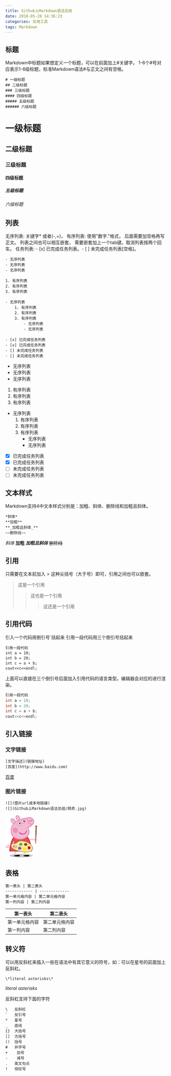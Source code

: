 ```yaml
---
title: Github上Markdown语法总结
date: 2018-05-28 14:36:23
categories: 实用工具
tags: Markdown
---
```

## 标题
Markdown中标题如果想定义一个标题，可以在前面加上#关键字。
1-6个#号对应表示1-6级标题，标准Markdown语法#与正文之间有空格。
```
# 一级标题
## 二级标题
### 三级标题
#### 四级标题
##### 五级标题
###### 六级标题
```
<!--more-->

# 一级标题

## 二级标题
### 三级标题
#### 四级标题
##### 五级标题
###### 六级标题

## 列表
无序列表: 关键字* 或者(-,+)， 有序列表: 使用"数字."格式， 后面需要加空格再写正文。
列表之间也可以相互嵌套， 需要嵌套加上一个tab键。取消列表按两个回车。
任务列表: - [x] 已完成任务列表。- [ ] 未完成任务列表[空格]。
```
- 无序列表
- 无序列表
- 无序列表

1. 有序列表
2. 有序列表
3. 有序列表

- 无序列表
	1. 有序列表
	2. 有序列表
	3. 有序列表
		- 无序列表
		- 无序列表

- [x] 已完成任务列表
- [x] 已完成任务列表
- [] 未完成任务列表
- [] 未完成任务列表
```

- 无序列表
- 无序列表
- 无序列表

1. 有序列表
2. 有序列表
3. 有序列表

- 无序列表
	1. 有序列表
	2. 有序列表
	3. 有序列表
		- 无序列表
		- 无序列表


- [x] 已完成任务列表
- [x] 已完成任务列表
- [ ] 未完成任务列表
- [ ] 未完成任务列表

## 文本样式
Markdown支持4中文本样式分别是：加粗、斜体、删除线和加粗且斜体。
```
*斜体*
**加粗**
**_加粗且斜体_**
~~删除线~~
```

*斜体*
**加粗**
**_加粗且斜体_**
~~删除线~~

## 引用
只需要在文本前加入 > 这种尖括号（大于号）即可，引用之间也可以嵌套。

> 这是一个引用
> > 这也是一个引用
> >
> > > 这还是一个引用

## 引用代码
引入一个代码用倒引号`括起来
引用一段代码用三个倒引号括起来

```
引用一段代码
int a = 10;
int b = 20;
int c = a + b;
cout<<c<<endl;
```

上面可以直接在三个倒引号后面加入引用代码的语言类型。编辑器会对应的进行渲染。


``` c++
引用一段代码
int a = 10;
int b = 20;
int c = a + b;
cout<<c<<endl;
```
## 引入链接
### 文字链接
```
[文字描述](链接地址)
[百度](http://www.baidu.com)
```
[百度](http://www.baidu.com)

### 图片链接
```
![](图片url或本地链接)
![](Github上Markdown语法总结/佩奇.jpg)
```

![](Github上Markdown语法总结/佩奇.jpg)

## 表格
```
第一表头 | 第二表头
------------ | -------------
第一单元格内容 | 第二单元格内容
第一列内容 | 第二列内容
```
第一表头 | 第二表头
------------ | -------------
第一单元格内容 | 第二单元格内容
第一列内容 | 第二列内容
## 转义符
可以用反斜杠来插入一些在语法中有其它意义的符号，如：可以在星号的前面加上反斜杠。
```
\*literal asterisks\*
```

*literal asterisks*

反斜杠支持下面的字符
```
\   反斜杠
`   反引号
*   星号
_   底线
{}  大括号
[]  方括号
()  括号
#   井字号
+    加号
-    减号
.   英文句点
!   惊叹号
```